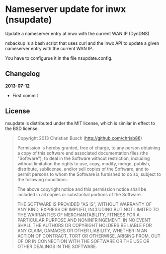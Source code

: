 # Nameserver update for inwx (nsupdate)

Update a nameserver entry at inwx with the current WAN IP (DynDNS)

nsbackup is a bash script that uses curl and the inwx API to update a given nameserver entry with the current WAN IP.

You have to configurue it in the file nsupdate.config.

## Changelog

**2013-07-12**

- First commit

## License

nsupdate is distributed under the MIT license, which is similar in effect to the BSD license.

> Copyright 2013 Christian Busch (http://github.com/chrisb86)
> 
> Permission is hereby granted, free of charge, to any person obtaining a copy of this software and associated documentation files (the "Software"), to deal in the Software without restriction, including without limitation the rights to use, copy, modify, merge, publish, distribute, sublicense, and/or sell copies of the Software, and to permit persons to whom the Software is furnished to do so, subject to the following conditions:
> 
> The above copyright notice and this permission notice shall be included in all copies or substantial portions of the Software.
> 
> THE SOFTWARE IS PROVIDED "AS IS", WITHOUT WARRANTY OF ANY KIND, EXPRESS OR IMPLIED, INCLUDING BUT NOT LIMITED TO THE WARRANTIES OF MERCHANTABILITY, FITNESS FOR A PARTICULAR PURPOSE AND NONINFRINGEMENT. IN NO EVENT SHALL THE AUTHORS OR COPYRIGHT HOLDERS BE LIABLE FOR ANY CLAIM, DAMAGES OR OTHER LIABILITY, WHETHER IN AN ACTION OF CONTRACT, TORT OR OTHERWISE, ARISING FROM, OUT OF OR IN CONNECTION WITH THE SOFTWARE OR THE USE OR OTHER DEALINGS IN THE SOFTWARE.